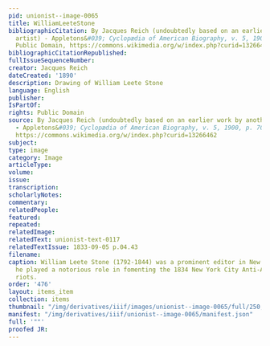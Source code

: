 ```yaml
---
pid: unionist--image-0065
title: WilliamLeeteStone
bibliographicCitation: By Jacques Reich (undoubtedly based on an earlier work by another
  artist) - Appletons&#039; Cyclopædia of American Biography, v. 5, 1900, p. 705,
  Public Domain, https://commons.wikimedia.org/w/index.php?curid=13266462
bibliographicCitationRepublished: 
fullIssueSequenceNumber: 
creator: Jacques Reich
dateCreated: '1890'
description: Drawing of William Leete Stone
language: English
publisher: 
IsPartOf: 
rights: Public Domain
source: By Jacques Reich (undoubtedly based on an earlier work by another artist)
  - Appletons&#039; Cyclopædia of American Biography, v. 5, 1900, p. 705, Public Domain,
  https://commons.wikimedia.org/w/index.php?curid=13266462
subject: 
type: image
category: Image
articleType: 
volume: 
issue: 
transcription: 
scholarlyNotes: 
commentary: 
relatedPeople: 
featured: 
repeated: 
relatedImage: 
relatedText: unionist-text-0117
relatedTextIssue: 1833-09-05 p.04.43
filename: 
caption: William Leete Stone (1792-1844) was a prominent editor in New York City;
  he played a notorious role in fomenting the 1834 New York City Anti-Abolitionist
  riots.
order: '476'
layout: items_item
collection: items
thumbnail: "/img/derivatives/iiif/images/unionist--image-0065/full/250,/0/default.jpg"
manifest: "/img/derivatives/iiif/unionist--image-0065/manifest.json"
full: '""'
proofed JR: 
---
```

